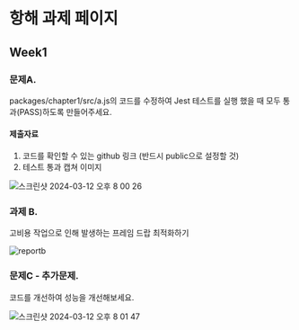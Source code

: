# 항해 과제 페이지

## Week1
### 문제A. 
packages/chapter1/src/a.js의 코드를 수정하여 Jest 테스트를 실행 했을 때 모두 통과(PASS)하도록 만들어주세요.

#### 제출자료
1. 코드를 확인할 수 있는 github 링크 (반드시 public으로 설정할 것)
2. 테스트 통과 캡쳐 이미지

![스크린샷 2024-03-12 오후 8 00 26](https://github.com/hanghae-team14/homework/assets/68948735/9f8bb274-385c-4804-a051-1345a7d98553)

### 과제 B.
고비용 작업으로 인해 발생하는 프레임 드랍 최적화하기

![reportb](https://github.com/sooyoung159/xwitter/assets/68948735/6150b0da-200f-4958-b11e-b4b0a3781737)




### 문제C - 추가문제.
코드를 개선하여 성능을 개선해보세요.

![스크린샷 2024-03-12 오후 8 01 47](https://github.com/hanghae-team14/homework/assets/68948735/5b7626ec-5702-4268-9530-50608902098f)
